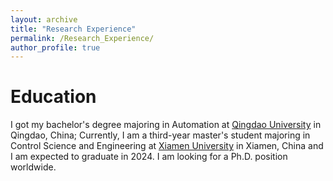 ```yaml
---
layout: archive
title: "Research Experience"
permalink: /Research_Experience/
author_profile: true
---
```


Education
======
I got my bachelor's degree majoring in Automation at [Qingdao University](https://english.qdu.edu.cn/) in Qingdao, China; 
Currently, I am a third-year master's student majoring in Control Science and Engineering at [Xiamen University](https://en.xmu.edu.cn/main.htm) in Xiamen, China and I am expected to graduate in 2024.
I am looking for a Ph.D. position worldwide.


  

